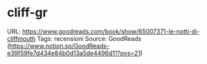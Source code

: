 # cliff-gr

URL: https://www.goodreads.com/book/show/65007371-le-notti-di-cliffmouth
Tags: recensioni
Source: GoodReads (https://www.notion.so/GoodReads-e39f59fe7d434e84b0d13a5de4496d11?pvs=21)